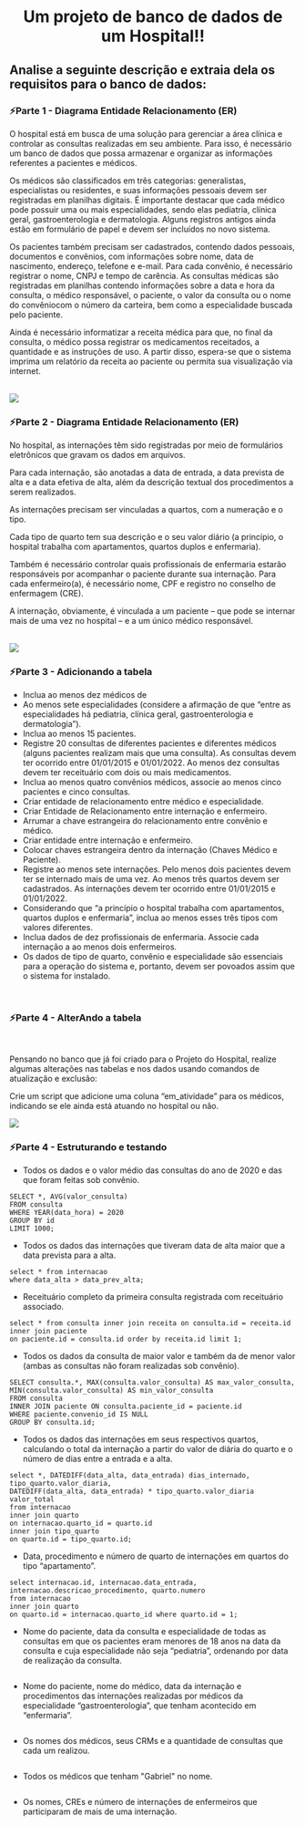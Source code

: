 <h1 align='center'>Um projeto de banco de dados de um Hospital!!</h1>

<h2>Analise a seguinte descrição e extraia dela os requisitos para o banco de dados:</h2>

<h3>⚡Parte 1 - Diagrama Entidade Relacionamento (ER)</h3>
<p>
O hospital está em busca de uma solução para gerenciar a área clínica e controlar as consultas realizadas em seu ambiente. Para isso, é necessário um banco de dados que possa armazenar e organizar as informações referentes a pacientes e médicos. 

Os médicos são classificados em três categorias: generalistas, especialistas ou residentes, e suas informações pessoais devem ser registradas em planilhas digitais. É importante destacar que cada médico pode possuir uma ou mais especialidades, sendo elas pediatria, clínica geral, gastroenterologia e dermatologia. Alguns registros antigos ainda estão em formulário de papel e devem ser incluídos no novo sistema.

Os pacientes também precisam ser cadastrados, contendo dados pessoais, documentos e convênios, com informações sobre nome, data de nascimento, endereço, telefone e e-mail. Para cada convênio, é necessário registrar o nome, CNPJ e tempo de carência. As consultas médicas são registradas em planilhas contendo informações sobre a data e hora da consulta, o médico responsável, o paciente, o valor da consulta ou o nome do convêniocom o número da carteira, bem como a especialidade buscada pelo paciente.

Ainda é necessário informatizar a receita médica para que, no final da consulta, o médico possa registrar os medicamentos receitados, a quantidade e as instruções de uso. A partir disso, espera-se que o sistema imprima um relatório da receita ao paciente ou permita sua visualização via internet.
</p>
<br>
<img align='center' src='DiagramaER pt1.png'/>
<br>
<h3>⚡Parte 2 - Diagrama Entidade Relacionamento (ER)</h3>
<p>
No hospital, as internações têm sido registradas por meio de formulários eletrônicos que gravam os dados em arquivos. 

Para cada internação, são anotadas a data de entrada, a data prevista de alta e a data efetiva de alta, além da descrição textual dos procedimentos a serem realizados. 

As internações precisam ser vinculadas a quartos, com a numeração e o tipo. 

Cada tipo de quarto tem sua descrição e o seu valor diário (a princípio, o hospital trabalha com apartamentos, quartos duplos e enfermaria).

Também é necessário controlar quais profissionais de enfermaria estarão responsáveis por acompanhar o paciente durante sua internação. Para cada enfermeiro(a), é necessário nome, CPF e registro no conselho de enfermagem (CRE).

A internação, obviamente, é vinculada a um paciente – que pode se internar mais de uma vez no hospital – e a um único médico responsável.
</p>
<br>
<img align='center' src='DiagramaER pt2.png'/>
<br>
<h3>⚡Parte 3 - Adicionando a tabela </h3>
<p>
<ul>
<li>Inclua ao menos dez médicos de </li>
<li>Ao menos sete especialidades (considere a afirmação de que “entre as especialidades há pediatria, clínica geral, gastroenterologia e dermatologia”).</li>
<li>Inclua ao menos 15 pacientes. </li>
<li>Registre 20 consultas de diferentes pacientes e diferentes médicos (alguns pacientes realizam mais que uma consulta). As consultas devem ter ocorrido entre 01/01/2015 e 01/01/2022. Ao menos dez consultas devem ter receituário com dois ou mais medicamentos. </li>
<li>Inclua ao menos quatro convênios médicos, associe ao menos cinco pacientes e cinco consultas. </li>
<li>Criar entidade de relacionamento entre médico e especialidade.  </li>
<li>Criar Entidade de Relacionamento entre internação e enfermeiro.  </li>
<li>Arrumar a chave estrangeira do relacionamento entre convênio e médico. </li>
<li>Criar entidade entre internação e enfermeiro. </li>
<li>Colocar chaves estrangeira dentro da internação (Chaves Médico e Paciente). </li>
<li>Registre ao menos sete internações. Pelo menos dois pacientes devem ter se internado mais de uma vez. Ao menos três quartos devem ser cadastrados. As internações devem ter ocorrido entre 01/01/2015 e 01/01/2022. </li>
<li>Considerando que “a princípio o hospital trabalha com apartamentos, quartos duplos e enfermaria”, inclua ao menos esses três tipos com valores diferentes. </li>
<li>Inclua dados de dez profissionais de enfermaria. Associe cada internação a ao menos dois enfermeiros. </li>
<li>Os dados de tipo de quarto, convênio e especialidade são essenciais para a operação do sistema e, portanto, devem ser povoados assim que o sistema for instalado. </li>
</ul>
</p>
<br>
<h3>⚡Parte 4 - AlterAndo a tabela </h3>
<br>
<p>
Pensando no banco que já foi criado para o Projeto do Hospital, realize algumas alterações nas tabelas e nos dados usando comandos de atualização e exclusão:

Crie um script que adicione uma coluna “em_atividade” para os médicos, indicando se ele ainda está atuando no hospital ou não. 
</p>
<img align='center' src='ALTERando_Tabela.png'/>

<h3>⚡Parte 4 - Estruturando e testando </h3>

* Todos os dados e o valor médio das consultas do ano de 2020 e das que foram feitas sob convênio.
```
SELECT *, AVG(valor_consulta) 
FROM consulta 
WHERE YEAR(data_hora) = 2020 
GROUP BY id 
LIMIT 1000;
```
* Todos os dados das internações que tiveram data de alta maior que a data prevista para a alta.
```
select * from internacao
where data_alta > data_prev_alta;
```
* Receituário completo da primeira consulta registrada com receituário associado.
```
select * from consulta inner join receita on consulta.id = receita.id inner join paciente 
on paciente.id = consulta.id order by receita.id limit 1;
```
* Todos os dados da consulta de maior valor e também da de menor valor (ambas as consultas não foram realizadas sob convênio).
```
SELECT consulta.*, MAX(consulta.valor_consulta) AS max_valor_consulta, MIN(consulta.valor_consulta) AS min_valor_consulta 
FROM consulta
INNER JOIN paciente ON consulta.paciente_id = paciente.id
WHERE paciente.convenio_id IS NULL
GROUP BY consulta.id;
```
* Todos os dados das internações em seus respectivos quartos, calculando o total da internação a partir do valor de diária do quarto e o número de dias entre a entrada e a alta.
```
select *, DATEDIFF(data_alta, data_entrada) dias_internado, tipo_quarto.valor_diaria,
DATEDIFF(data_alta, data_entrada) * tipo_quarto.valor_diaria valor_total 
from internacao 
inner join quarto 
on internacao.quarto_id = quarto.id
inner join tipo_quarto 
on quarto.id = tipo_quarto.id;
```
* Data, procedimento e número de quarto de internações em quartos do tipo “apartamento”.
```
select internacao.id, internacao.data_entrada, internacao.descricao_procedimento, quarto.numero 
from internacao 
inner join quarto 
on quarto.id = internacao.quarto_id where quarto.id = 1; 
```
* Nome do paciente, data da consulta e especialidade de todas as consultas em que os pacientes eram menores de 18 anos na data da consulta e cuja especialidade não seja “pediatria”, ordenando por data de realização da consulta.
```

```
* Nome do paciente, nome do médico, data da internação e procedimentos das internações realizadas por médicos da especialidade “gastroenterologia”, que tenham acontecido em “enfermaria”.
```

```
* Os nomes dos médicos, seus CRMs e a quantidade de consultas que cada um realizou.
```

```
* Todos os médicos que tenham "Gabriel" no nome. 
```

```
* Os nomes, CREs e número de internações de enfermeiros que participaram de mais de uma internação.
```

```
